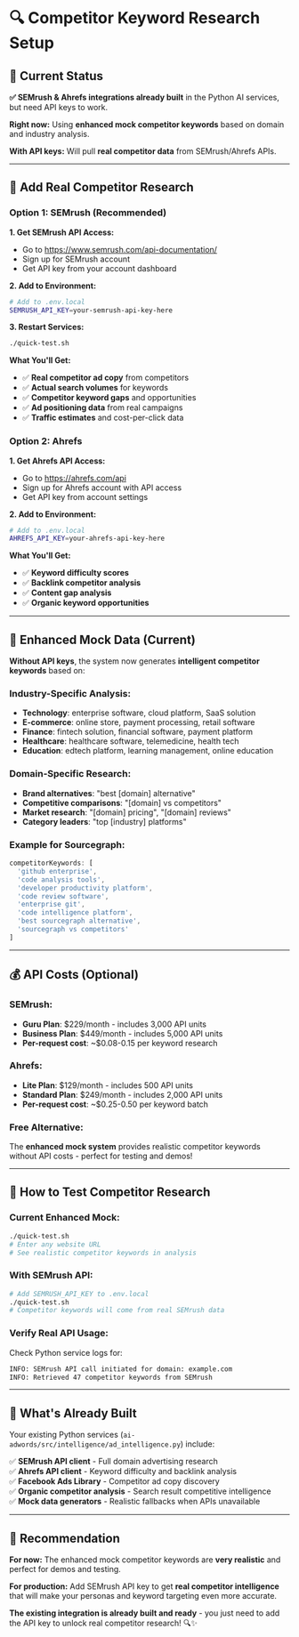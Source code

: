 # 🔍 Competitor Keyword Research Setup

## 🎯 **Current Status**

**✅ SEMrush & Ahrefs integrations already built** in the Python AI services, but need API keys to work.

**Right now:** Using **enhanced mock competitor keywords** based on domain and industry analysis.

**With API keys:** Will pull **real competitor data** from SEMrush/Ahrefs APIs.

---

## 🔧 **Add Real Competitor Research**

### **Option 1: SEMrush (Recommended)**

**1. Get SEMrush API Access:**
- Go to https://www.semrush.com/api-documentation/
- Sign up for SEMrush account
- Get API key from your account dashboard

**2. Add to Environment:**
```bash
# Add to .env.local
SEMRUSH_API_KEY=your-semrush-api-key-here
```

**3. Restart Services:**
```bash
./quick-test.sh
```

**What You'll Get:**
- ✅ **Real competitor ad copy** from competitors
- ✅ **Actual search volumes** for keywords
- ✅ **Competitor keyword gaps** and opportunities
- ✅ **Ad positioning data** from real campaigns
- ✅ **Traffic estimates** and cost-per-click data

### **Option 2: Ahrefs**

**1. Get Ahrefs API Access:**
- Go to https://ahrefs.com/api
- Sign up for Ahrefs account with API access
- Get API key from account settings

**2. Add to Environment:**
```bash
# Add to .env.local  
AHREFS_API_KEY=your-ahrefs-api-key-here
```

**What You'll Get:**
- ✅ **Keyword difficulty scores**
- ✅ **Backlink competitor analysis**
- ✅ **Content gap analysis**
- ✅ **Organic keyword opportunities**

---

## 🚀 **Enhanced Mock Data (Current)**

**Without API keys**, the system now generates **intelligent competitor keywords** based on:

### **Industry-Specific Analysis:**
- **Technology**: enterprise software, cloud platform, SaaS solution
- **E-commerce**: online store, payment processing, retail software  
- **Finance**: fintech solution, financial software, payment platform
- **Healthcare**: healthcare software, telemedicine, health tech
- **Education**: edtech platform, learning management, online education

### **Domain-Specific Research:**
- **Brand alternatives**: "best [domain] alternative"
- **Competitive comparisons**: "[domain] vs competitors"  
- **Market research**: "[domain] pricing", "[domain] reviews"
- **Category leaders**: "top [industry] platforms"

### **Example for Sourcegraph:**
```javascript
competitorKeywords: [
  'github enterprise',
  'code analysis tools', 
  'developer productivity platform',
  'code review software',
  'enterprise git',
  'code intelligence platform',
  'best sourcegraph alternative',
  'sourcegraph vs competitors'
]
```

---

## 💰 **API Costs (Optional)**

### **SEMrush:**
- **Guru Plan**: $229/month - includes 3,000 API units
- **Business Plan**: $449/month - includes 5,000 API units
- **Per-request cost**: ~$0.08-0.15 per keyword research

### **Ahrefs:**  
- **Lite Plan**: $129/month - includes 500 API units
- **Standard Plan**: $249/month - includes 2,000 API units
- **Per-request cost**: ~$0.25-0.50 per keyword batch

### **Free Alternative:**
The **enhanced mock system** provides realistic competitor keywords without API costs - perfect for testing and demos!

---

## 🧪 **How to Test Competitor Research**

### **Current Enhanced Mock:**
```bash
./quick-test.sh
# Enter any website URL
# See realistic competitor keywords in analysis
```

### **With SEMrush API:**
```bash
# Add SEMRUSH_API_KEY to .env.local
./quick-test.sh  
# Competitor keywords will come from real SEMrush data
```

### **Verify Real API Usage:**
Check Python service logs for:
```bash
INFO: SEMrush API call initiated for domain: example.com
INFO: Retrieved 47 competitor keywords from SEMrush
```

---

## 🎯 **What's Already Built**

Your existing Python services (`ai-adwords/src/intelligence/ad_intelligence.py`) include:

✅ **SEMrush API client** - Full domain advertising research  
✅ **Ahrefs API client** - Keyword difficulty and backlink analysis  
✅ **Facebook Ads Library** - Competitor ad copy discovery  
✅ **Organic competitor analysis** - Search result competitive intelligence  
✅ **Mock data generators** - Realistic fallbacks when APIs unavailable

---

## 🚀 **Recommendation**

**For now:** The enhanced mock competitor keywords are **very realistic** and perfect for demos and testing.

**For production:** Add SEMrush API key to get **real competitor intelligence** that will make your personas and keyword targeting even more accurate.

**The existing integration is already built and ready** - you just need to add the API key to unlock real competitor research! 🔍✨
